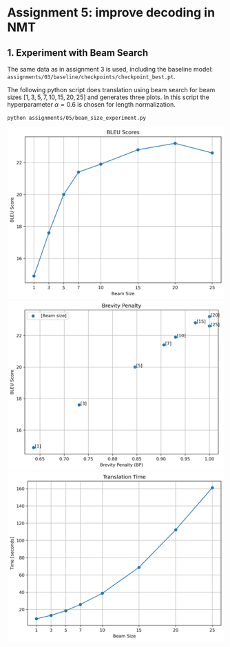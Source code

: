 # Assignment 5: improve decoding in NMT

## 1. Experiment with Beam Search

The same data as in assignment 3 is used, including the baseline model: `assignments/03/baseline/checkpoints/checkpoint_best.pt`.

The following python script does translation using beam search for beam sizes $[1, 3, 5, 7, 10, 15, 20, 25]$ and generates three plots. In this script the hyperparameter $\alpha = 0.6$ is chosen for length normalization.

```
python assignments/05/beam_size_experiment.py
```

![Bleu Scores](01_beam_sizes/bleu_score_vs_beam_size.png)
![Brevity Penalty](01_beam_sizes/BP_values_vs_bleu_score.png)
![Time Taken](01_beam_sizes/time_vs_beam_size.png)
